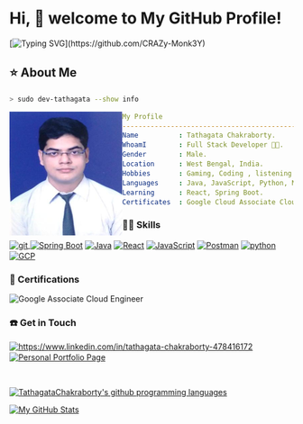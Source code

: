 # Hi, 👋 welcome to My GitHub Profile!
<!--- [![Profile views count](https://komarev.com/ghpvc/?username=CRAZy-Monk3Y)](https://github.com/CRAZy-Monk3Y) --->

[![Typing SVG](https://readme-typing-svg.herokuapp.com?font=Roboto&size=25&duration=4000&pause=2000&color=7BF72F&vCenter=true&width=460&lines=Hello%2C+I'm+Tathagata.;I'm+a+full-stack+Web+Developer.;I'm+a+tech+enthusiast.;Reach+out+to+me+with+the+given+links.)](https://github.com/CRAZy-Monk3Y)

## ⭐ About Me

```zsh
> sudo dev-tathagata --show info
```

<img align="left" src="https://raw.githubusercontent.com/CRAZy-Monk3Y/CRAZy-Monk3Y/main/FormalPicKB.jpg" width="200px" height="220px"/> 

```yaml
My Profile
-----------------------------------------------------------
Name          : Tathagata Chakraborty.
WhoamI        : Full Stack Developer 🧑‍💻.
Gender        : Male.
Location      : West Bengal, India.
Hobbies       : Gaming, Coding , listening music 🎶.
Languages     : Java, JavaScript, Python, NodeJS .
Learning      : React, Spring Boot.
Certificates  : Google Cloud Associate Cloud Engineer.
```


<h3 align="left">🧑‍💻 Skills</h3>
<p align="left"> 
<a href="https://git-scm.com/" target="_blank" rel="noreferrer"> <img align="center" src="https://www.vectorlogo.zone/logos/git-scm/git-scm-icon.svg" alt="git" width="40" height="40"/> </a> 
<a href="https://spring.io/" target="_blank" rel="noreferrer"> <img  align="center" src="https://user-images.githubusercontent.com/61090388/232844997-ec16433d-6075-4547-a429-3a66ad886734.png" alt="Spring Boot" width="65" height="55"/></a> 
<a href="https://www.java.com/en/" target="_blank" rel="noreferrer"><img  align="center" src="https://www.svgrepo.com/show/184143/java.svg" alt="Java" width="40" height="40"/></a>
<a href="https://react.dev/" target="_blank" rel="noreferrer"><img align="center" src="https://logodix.com/logo/1658501.png" alt="React" width="90" height="40"/></a>
<a href="https://developer.mozilla.org/en-US/docs/Web/JavaScript" target="_blank" rel="noreferrer"><img align="center" src="https://logodix.com/logo/374704.png" alt="JavaScript" width="40" height="40"/></a>
<a href="https://www.postman.com/" target="_blank" rel="noreferrer"><img align="center" src="https://logodix.com/logo/2062767.png" alt="Postman" width="40" height="40"/></a>
<a href="https://www.python.org" target="_blank" rel="noreferrer"> <img align="center" src="https://s3.dualstack.us-east-2.amazonaws.com/pythondotorg-assets/media/community/logos/python-logo-only.png" alt="python" width="40" height="44"/> </a> 
<a href="https://cloud.google.com/" target="_blank" rel="noreferrer"> <img align="center" src="https://www.gstatic.com/devrel-devsite/prod/v3f8eafc9e9ec34d001886958ac58f6b3d255ba70e9584b93488d1cf3a23653aa/cloud/images/favicons/onecloud/apple-icon.png" alt="GCP" width="40"/>
</a>
</p>

<h3>📃 Certifications </h3>
<img src="https://api.accredible.com/v1/frontend/credential_website_embed_image/badge/58659370" alt="Google Associate Cloud Engineer"/>

<h3 align="left">☎️ Get in Touch</h3>

<p align="left">
<a href="https://www.linkedin.com/in/tathagata-chakraborty-478416172" target="_blank"><img align="center" src="https://raw.githubusercontent.com/rahuldkjain/github-profile-readme-generator/master/src/images/icons/Social/linked-in-alt.svg" alt="https://www.linkedin.com/in/tathagata-chakraborty-478416172" height="30" width="40" /></a>
  <a href="https://tathagata-chakraborty-portfolio.netlify.app/" target="_blank"><img  align="center" src="https://encrypted-tbn0.gstatic.com/images?q=tbn:ANd9GcSNtoiNnANiYRP1_Zd3vuiTDmmntxLTcr6NYGP4EBa3_A&s" height="30" width="40" alt="Personal Portfolio Page"/></a>
</p>

<br/>

[![TathagataChakraborty's github programming languages](https://github-readme-stats-eight-theta.vercel.app/api/top-langs/?username=CRAZy-Monk3Y&langs_count=10&layout=compact&theme=material-palenight&hide_border=true&bg_color=1F222E&title_color=F85D7F&icon_color=F8D866)](https://github.com/CRAZy-Monk3Y/)

[![My GitHub Stats](https://github-readme-stats.vercel.app/api/?username=CRAZy-Monk3Y&count_private=true&theme=tokyonight&showicons=true)]()
